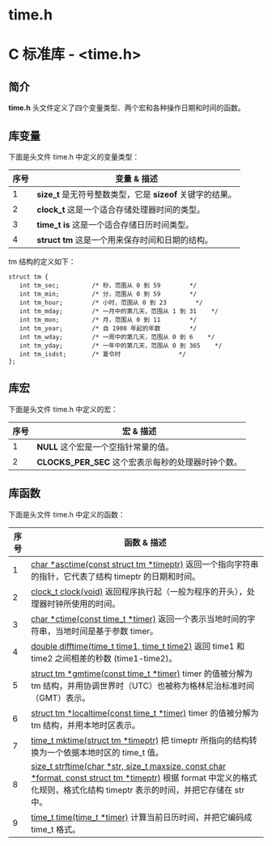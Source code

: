 # time.h

# C 标准库 - <time.h>

## 简介

**time.h** 头文件定义了四个变量类型、两个宏和各种操作日期和时间的函数。

## 库变量

下面是头文件 time.h 中定义的变量类型：

| 序号 | 变量 & 描述                                                  |
| ---- | ------------------------------------------------------------ |
| 1    | **size_t**  是无符号整数类型，它是 **sizeof** 关键字的结果。 |
| 2    | **clock_t**  这是一个适合存储处理器时间的类型。              |
| 3    | **time_t is**  这是一个适合存储日历时间类型。                |
| 4    | **struct tm**  这是一个用来保存时间和日期的结构。            |

tm 结构的定义如下：

```
struct tm {
   int tm_sec;         /* 秒，范围从 0 到 59        */
   int tm_min;         /* 分，范围从 0 到 59        */
   int tm_hour;        /* 小时，范围从 0 到 23        */
   int tm_mday;        /* 一月中的第几天，范围从 1 到 31    */
   int tm_mon;         /* 月，范围从 0 到 11        */
   int tm_year;        /* 自 1900 年起的年数        */
   int tm_wday;        /* 一周中的第几天，范围从 0 到 6    */
   int tm_yday;        /* 一年中的第几天，范围从 0 到 365    */
   int tm_isdst;       /* 夏令时                */
};
```

## 库宏

下面是头文件 time.h 中定义的宏：

| 序号 | 宏 & 描述                                            |
| ---- | ---------------------------------------------------- |
| 1    | **NULL** 这个宏是一个空指针常量的值。                |
| 2    | **CLOCKS_PER_SEC**  这个宏表示每秒的处理器时钟个数。 |

## 库函数

下面是头文件 time.h 中定义的函数：

| 序号 | 函数 & 描述                                                  |
| ---- | ------------------------------------------------------------ |
| 1    | [char *asctime(const struct tm *timeptr)](https://www.runoob.com/cprogramming/c-function-asctime.html) 返回一个指向字符串的指针，它代表了结构 timeptr 的日期和时间。 |
| 2    | [clock_t clock(void)](https://www.runoob.com/cprogramming/c-function-clock.html) 返回程序执行起（一般为程序的开头），处理器时钟所使用的时间。 |
| 3    | [char *ctime(const time_t *timer)](https://www.runoob.com/cprogramming/c-function-ctime.html) 返回一个表示当地时间的字符串，当地时间是基于参数 timer。 |
| 4    | [double difftime(time_t time1, time_t time2)](https://www.runoob.com/cprogramming/c-function-difftime.html) 返回 time1 和 time2 之间相差的秒数 (time1-time2)。 |
| 5    | [struct tm *gmtime(const time_t *timer)](https://www.runoob.com/cprogramming/c-function-gmtime.html) timer 的值被分解为 tm 结构，并用协调世界时（UTC）也被称为格林尼治标准时间（GMT）表示。 |
| 6    | [struct tm *localtime(const time_t *timer)](https://www.runoob.com/cprogramming/c-function-localtime.html) timer 的值被分解为 tm 结构，并用本地时区表示。 |
| 7    | [time_t mktime(struct tm *timeptr)](https://www.runoob.com/cprogramming/c-function-mktime.html) 把 timeptr 所指向的结构转换为一个依据本地时区的 time_t 值。 |
| 8    | [size_t strftime(char *str, size_t maxsize, const char *format, const struct tm *timeptr)](https://www.runoob.com/cprogramming/c-function-strftime.html) 根据 format 中定义的格式化规则，格式化结构 timeptr 表示的时间，并把它存储在 str 中。 |
| 9    | [time_t time(time_t *timer)](https://www.runoob.com/cprogramming/c-function-time.html) 计算当前日历时间，并把它编码成 time_t 格式。 |

 